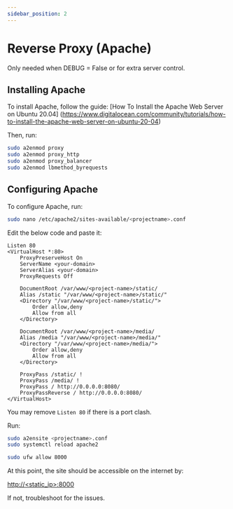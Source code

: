 ```yaml
---
sidebar_position: 2
---
```



# Reverse Proxy (Apache)

Only needed when DEBUG = False or for extra server control.

## Installing Apache
To install Apache, follow the guide: [How To Install the Apache Web Server on Ubuntu 20.04] (https://www.digitalocean.com/community/tutorials/how-to-install-the-apache-web-server-on-ubuntu-20-04)

Then, run:

```bash
sudo a2enmod proxy
sudo a2enmod proxy_http
sudo a2enmod proxy_balancer
sudo a2enmod lbmethod_byrequests
```

## Configuring Apache
To configure Apache, run:

```bash
sudo nano /etc/apache2/sites-available/<projectname>.conf
```

Edit the below code and paste it:

```unit title="/etc/apache2/sites-available/<projectname>.conf"
Listen 80
<VirtualHost *:80>
    ProxyPreserveHost On
    ServerName <your-domain>
    ServerAlias <your-domain>
    ProxyRequests Off

    DocumentRoot /var/www/<project-name>/static/
    Alias /static "/var/www/<project-name>/static/"
    <Directory "/var/www/<project-name>/static/">
        Order allow,deny
        Allow from all
    </Directory>

    DocumentRoot /var/www/<project-name>/media/
    Alias /media "/var/www/<project-name>/media/"
    <Directory "/var/www/<project-name>/media/">
        Order allow,deny
        Allow from all
    </Directory>

    ProxyPass /static/ !
    ProxyPass /media/ !
    ProxyPass / http://0.0.0.0:8080/
    ProxyPassReverse / http://0.0.0.0:8080/
</VirtualHost>
```

You may remove ```Listen 80``` if there is a port clash.

Run:

```bash
sudo a2ensite <projectname>.conf
sudo systemctl reload apache2

sudo ufw allow 8000
```

At this point, the site should be accessible on the internet by:

[http://<static_ip>:8000](http://<static_ip>:8000)

If not, troubleshoot for the issues.

